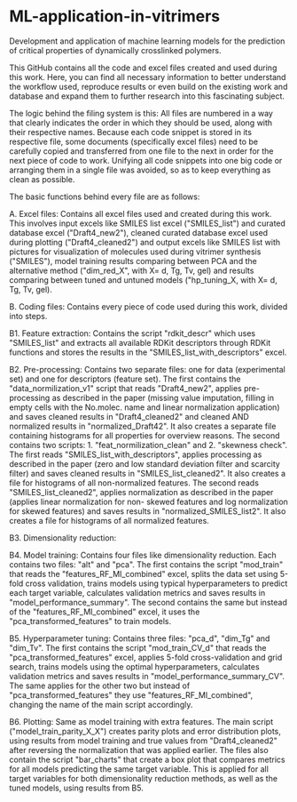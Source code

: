 # ML-application-in-vitrimers
Development and application of machine learning models for the prediction of critical properties of dynamically crosslinked polymers.


This GitHub contains all the code and excel files created and used during this work. 
Here, you can find all necessary information to better understand the workflow used, reproduce results or even build on the existing work and database and expand them to further research into this fascinating subject.

The logic behind the filing system is this: All files are numbered in a way that clearly indicates the order in which they should be used, along with their respective names. 
Because each code snippet is stored in its respective file, some documents (specifically excel files) need to be carefully copied and transferred from one file to the next in order for the next piece of code to work. Unifying all code snippets into one big code or arranging them in a single file was avoided, so as to keep everything as clean as possible. 


The basic functions behind every file are as follows:

A. Excel files: Contains all excel files used and created during this work. This involves input excels like SMILES list excel ("SMILES_list") and curated database excel ("Draft4_new2"), cleaned curated database excel used during plotting ("Draft4_cleaned2") and output excels like SMILES list with pictures for visualization of molecules used during vitrimer synthesis ("SMILES"), model training results comparing between PCA and the alternative method ("dim_red_X", with X= d, Tg, Tv, gel) and results comparing between tuned and untuned models ("hp_tuning_X, with X= d, Tg, Tv, gel).

B. Coding files: Contains every piece of code used during this work, divided into steps.

B1. Feature extraction: Contains the script "rdkit_descr" which uses "SMILES_list" and extracts all available RDKit descriptors through RDKit functions and stores the results in the "SMILES_list_with_descriptors" excel.

B2. Pre-processing: Contains two separate files: one for data (experimental set) and one for descriptors (feature set). The first contains the "data_normilization_v1" script that reads "Draft4_new2", applies pre-processing as described in the paper (missing value imputation, filling in empty cells with the No.molec. name and linear normalization application) and saves cleaned results in "Draft4_cleaned2" and cleaned AND normalized results in "normalized_Draft42". It also creates a separate file containing histograms for all properties for overview reasons. The second contains two scripts: 1. "feat_normilization_clean" and 2. "skewness check". The first reads "SMILES_list_with_descriptors", applies processing as described in the paper (zero and low standard deviation filter and scarcity filter) and saves cleaned results in "SMILES_list_cleaned2". It also creates a file for histograms of all non-normalized features. The second reads "SMILES_list_cleaned2", applies normalization as described in the paper (applies linear normalization for non- skewed features and log normalization for skewed features) and saves results in "normalized_SMILES_list2". It also creates a file for histograms of all normalized features.

B3. Dimensionality reduction:

B4. Model training: Contains four files like dimensionality reduction. Each contains two files: "alt" and "pca". The first contains the script "mod_train" that reads the "features_RF_MI_combined" excel, splits the data set using 5-fold cross validation, trains models using typical hyperparameters to predict each target variable, calculates validation metrics and saves results in "model_performance_summary". The second contains the same but instead of the "features_RF_MI_combined" excel, it uses the "pca_transformed_features" to train models.

B5. Hyperparameter tuning: Contains three files: "pca_d", "dim_Tg" and "dim_Tv". The first contains the script "mod_train_CV_d" that reads the "pca_transformed_features" excel, applies 5-fold cross-validation and grid search, trains models using the optimal hyperparameters, calculates validation metrics and saves results in "model_performance_summary_CV". The same applies for the other two but instead of "pca_transformed_features" they use "features_RF_MI_combined", changing the name of the main script accordingly.

B6. Plotting: Same as model training with extra features. The main script ("model_train_parity_X_X") creates parity plots and error distribution plots, using results from model training and true values from "Draft4_cleaned2" after reversing the normalization that was applied earlier. The files also contain the script "bar_charts" that create a box plot that compares metrics for all models predicting the same target variable. This is applied for all target variables for both dimensionality reduction methods, as well as the tuned models, using results from B5.

